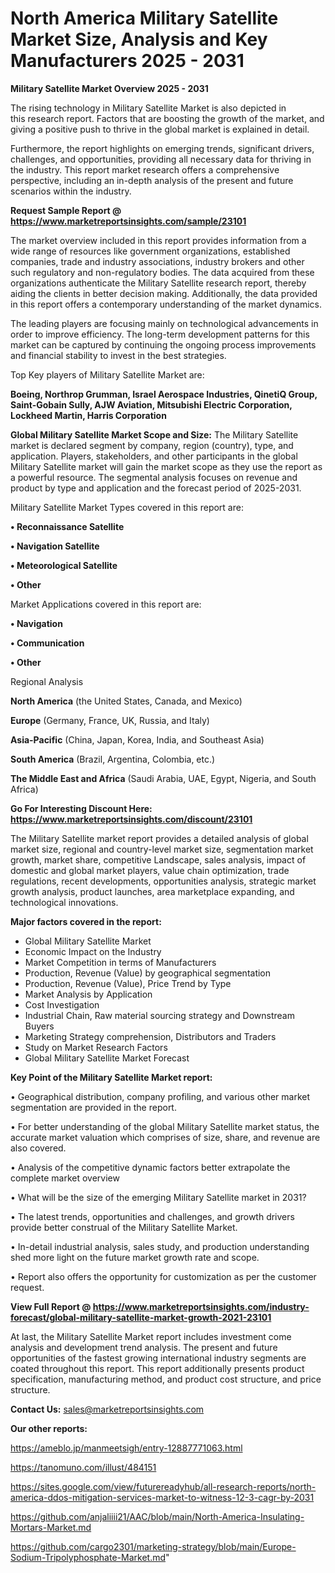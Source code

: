# North America Military Satellite Market Size, Analysis and Key Manufacturers 2025 - 2031

<Strong> Military Satellite Market Overview 2025 - 2031</strong>

The rising technology in Military Satellite Market is also depicted in this research report. Factors that are boosting the growth of the market, and giving a positive push to thrive in the global market is explained in detail.

Furthermore, the report highlights on emerging trends, significant drivers, challenges, and opportunities, providing all necessary data for thriving in the industry. This report market research offers a comprehensive perspective, including an in-depth analysis of the present and future scenarios within the industry.

<strong>Request Sample Report @ <a href=https://www.marketreportsinsights.com/sample/23101>https://www.marketreportsinsights.com/sample/23101</a></strong>

The market overview included in this report provides information from a wide range of resources like government organizations, established companies, trade and industry associations, industry brokers and other such regulatory and non-regulatory bodies. The data acquired from these organizations authenticate the Military Satellite research report, thereby aiding the clients in better decision making. Additionally, the data provided in this report offers a contemporary understanding of the market dynamics.

The leading players are focusing mainly on technological advancements in order to improve efficiency. The long-term development patterns for this market can be captured by continuing the ongoing process improvements and financial stability to invest in the best strategies.

Top Key players of Military Satellite Market are:

<strong>Boeing, Northrop Grumman, Israel Aerospace Industries, QinetiQ Group, Saint-Gobain Sully, AJW Aviation, Mitsubishi Electric Corporation, Lockheed Martin, Harris Corporation</strong>

<strong><b>Global Military Satellite Market Scope and Size:</b></strong>
The Military Satellite market is declared segment by company, region (country), type, and application. Players, stakeholders, and other participants in the global Military Satellite market will gain the market scope as they use the report as a powerful resource. The segmental analysis focuses on revenue and product by type and application and the forecast period of 2025-2031.

Military Satellite Market Types covered in this report are:

<strong>• Reconnaissance Satellite

• Navigation Satellite

• Meteorological Satellite

• Other</strong>

Market Applications covered in this report are:

<strong>• Navigation

• Communication

• Other</strong> 

Regional Analysis

<strong>North America</strong> (the United States, Canada, and Mexico)

<strong>Europe</strong> (Germany, France, UK, Russia, and Italy)

<strong>Asia-Pacific</strong> (China, Japan, Korea, India, and Southeast Asia)

<strong>South America</strong> (Brazil, Argentina, Colombia, etc.)

<strong>The Middle East and Africa</strong> (Saudi Arabia, UAE, Egypt, Nigeria, and South Africa)

<strong>Go For Interesting Discount Here: <a href=https://www.marketreportsinsights.com/discount/23101>https://www.marketreportsinsights.com/discount/23101</a></strong>

The Military Satellite market report provides a detailed analysis of global market size, regional and country-level market size, segmentation market growth, market share, competitive Landscape, sales analysis, impact of domestic and global market players, value chain optimization, trade regulations, recent developments, opportunities analysis, strategic market growth analysis, product launches, area marketplace expanding, and technological innovations.

<strong><b>Major factors covered in the report:</b></strong>
<ul>
  <li>Global Military Satellite Market </li>
  <li>Economic Impact on the Industry</li>
  <li>Market Competition in terms of Manufacturers</li>
  <li>Production, Revenue (Value) by geographical segmentation</li>
  <li>Production, Revenue (Value), Price Trend by Type</li>
  <li>Market Analysis by Application</li>
  <li>Cost Investigation</li>
  <li>Industrial Chain, Raw material sourcing strategy and Downstream Buyers</li>
  <li>Marketing Strategy comprehension, Distributors and Traders</li>
  <li>Study on Market Research Factors</li>
  <li>Global Military Satellite Market Forecast</li>
</ul>

<strong><b>Key Point of the Military Satellite Market report:</b></strong>

• Geographical distribution, company profiling, and various other market segmentation are provided in the report.

• For better understanding of the global Military Satellite market status, the accurate market valuation which comprises of size, share, and revenue are also covered.

• Analysis of the competitive dynamic factors better extrapolate the complete market overview

• What will be the size of the emerging Military Satellite market in 2031?

• The latest trends, opportunities and challenges, and growth drivers provide better construal of the Military Satellite Market.

• In-detail industrial analysis, sales study, and production understanding shed more light on the future market growth rate and scope.

• Report also offers the opportunity for customization as per the customer request.

<strong><b>View Full Report @ <a href=https://www.marketreportsinsights.com/industry-forecast/global-military-satellite-market-growth-2021-23101>https://www.marketreportsinsights.com/industry-forecast/global-military-satellite-market-growth-2021-23101</a></b></strong>


At last, the Military Satellite Market report includes investment come analysis and development trend analysis. The present and future opportunities of the fastest growing international industry segments are coated throughout this report. This report additionally presents product specification, manufacturing method, and product cost structure, and price structure.

<strong>Contact Us:</strong>
sales@marketreportsinsights.com

<strong>Our other reports:</strong>

<a href=https://ameblo.jp/manmeetsigh/entry-12887771063.html>https://ameblo.jp/manmeetsigh/entry-12887771063.html</a>

<a href=https://tanomuno.com/illust/484151>https://tanomuno.com/illust/484151</a>

<a href=https://sites.google.com/view/futurereadyhub/all-research-reports/north-america-ddos-mitigation-services-market-to-witness-12-3-cagr-by-2031>https://sites.google.com/view/futurereadyhub/all-research-reports/north-america-ddos-mitigation-services-market-to-witness-12-3-cagr-by-2031</a>

<a href=https://github.com/anjaliiii21/AAC/blob/main/North-America-Insulating-Mortars-Market.md>https://github.com/anjaliiii21/AAC/blob/main/North-America-Insulating-Mortars-Market.md</a>

<a href=https://github.com/cargo2301/marketing-strategy/blob/main/Europe-Sodium-Tripolyphosphate-Market.md>https://github.com/cargo2301/marketing-strategy/blob/main/Europe-Sodium-Tripolyphosphate-Market.md</a>"
